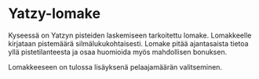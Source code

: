 # Yatzy-lomake

Kyseessä on Yatzyn pisteiden laskemiseen tarkoitettu lomake.
Lomakkeelle kirjataan pistemäärä silmälukukohtaisesti. Lomake pitää ajantasaista tietoa yllä pistetilanteesta ja osaa huomioida myös mahdollisen bonuksen.

Lomakkeeseen on tulossa lisäyksenä pelaajamäärän valitseminen.
